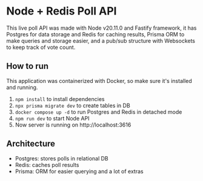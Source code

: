 # Node + Redis Poll API
This live poll API was made with Node v20.11.0 and Fastify framework, it has Postgres for data storage and Redis for caching results, Prisma ORM to make queries and storage easier, and a pub/sub structure with Websockets to keep track of vote count.

## How to run
This application was containerized with Docker, so make sure it's installed and running.
1. `npm install` to install dependencies
2. `npx prisma migrate dev` to create tables in DB
3. `docker compose up -d` to run Postgres and Redis in detached mode
4. `npm run dev` to start Node API
5. Now server is running on http://localhost:3616

## Architecture
- Postgres: stores polls in relational DB
- Redis: caches poll results
- Prisma: ORM for easier querying and a lot of extras
